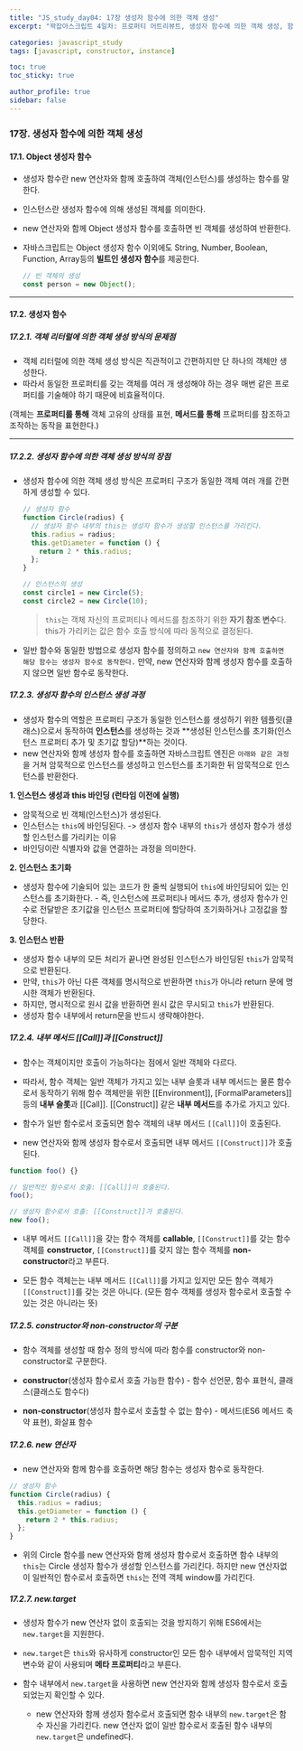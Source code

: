 ```yaml
---
title: "JS_study_day04: 17장 생성자 함수에 의한 객체 생성"
excerpt: "꽉잡아스크립트 4일차: 프로퍼티 어트리뷰트, 생성자 함수에 의한 객체 생성, 함수와 일급 객체, 프로토타입"

categories: javascript_study
tags: [javascript, constructor, instance]

toc: true
toc_sticky: true

author_profile: true
sidebar: false
---
```


### 17장. 생성자 함수에 의한 객체 생성

#### 17.1. Object 생성자 함수

- 생성자 함수란 new 연산자와 함께 호출하여 객체(인스턴스)를 생성하는 함수를 말한다.
- 인스턴스란 생성자 함수에 의해 생성된 객체를 의미한다.
- new 연산자와 함께 Object 생성자 함수를 호출하면 빈 객체를 생성하여 반환한다.
- 자바스크립트는 Object 생성자 함수 이외에도 String, Number, Boolean, Function, Array등의 **빌트인 생성자 함수**를 제공한다.

  ```javascript
  // 빈 객체의 생성
  const person = new Object();
  ```

---

#### 17.2. 생성자 함수

##### 17.2.1. 객체 리터럴에 의한 객체 생성 방식의 문제점

- 객체 리터럴에 의한 객체 생성 방식은 직관적이고 간편하지만 단 하나의 객체만 생성한다.
- 따라서 동일한 프로퍼티를 갖는 객체를 여러 개 생성해야 하는 경우 매번 같은 프로퍼티를 기술해야 하기 때문에 비효율적이다.
  <br>

(객체는 **프로퍼티를 통해** 객체 고유의 상태를 표현, **메서드를 통해** 프로퍼티를 참조하고 조작하는 동작을 표현한다.)

---

##### 17.2.2. 생성자 함수에 의한 객체 생성 방식의 장점

- 생성자 함수에 의한 객체 생성 방식은 프로퍼티 구조가 동일한 객체 여러 개를 간편하게 생성할 수 있다.

  ```javascript
  // 생성자 함수
  function Circle(radius) {
    // 생성자 함수 내부의 this는 생성자 함수가 생성할 인스턴스를 가리킨다.
    this.radius = radius;
    this.getDiameter = function () {
      return 2 * this.radius;
    };
  }

  // 인스턴스의 생성
  const circle1 = new Circle(5);
  const circle2 = new Circle(10);
  ```

  > `this`는 객체 자신의 프로퍼티나 메서드를 참조하기 위한 **자기 참조 변수**다. this가 가리키는 값은 함수 호출 방식에 따라 동적으로 결정된다.

- 일반 함수와 동일한 방법으로 생성자 함수를 정의하고 `new 연산자와 함께 호출하면 해당 함수는 생성자 함수로 동작한다.` 만약, new 연산자와 함께 생성자 함수를 호출하지 않으면 일반 함수로 동작한다.

##### 17.2.3. 생성자 함수의 인스턴스 생성 과정

- 생성자 함수의 역할은 프로퍼티 구조가 동일한 인스턴스를 생성하기 위한 템플릿(클래스)으로서 동작하여 **인스턴스**를 생성하는 것과 **생성된 인스턴스를 초기화(인스턴스 프로퍼티 추가 및 초기값 할당)**하는 것이다.
- new 연산자와 함께 생성자 함수를 호출하면 자바스크립트 엔진은 `아래와 같은 과정`을 거쳐 암묵적으로 인스턴스를 생성하고 인스턴스를 초기화한 뒤 암묵적으로 인스턴스를 반환한다.

**1. 인스턴스 생성과 this 바인딩 (런타임 이전에 실행)**

- 암묵적으로 빈 객체(인스턴스)가 생성된다.
- 인스턴스는 `this`에 바인딩된다. -> 생성자 함수 내부의 `this`가 생성자 함수가 생성할 인스턴스를 가리키는 이유
- 바인딩이란 식별자와 값을 연결하는 과정을 의미한다.
  <br>

**2. 인스턴스 초기화**

- 생성자 함수에 기술되어 있는 코드가 한 줄씩 실행되어 `this`에 바인딩되어 있는 인스턴스를 초기화한다. - 즉, 인스턴스에 프로퍼티나 메서드 추가, 생성자 함수가 인수로 전달받은 초기값을 인스턴스 프로퍼티에 할당하여 초기화하거나 고정값을 할당한다.
  <br>

**3. 인스턴스 반환**

- 생성자 함수 내부의 모든 처리가 끝나면 완성된 인스턴스가 바인딩된 `this`가 암묵적으로 반환된다.
- 만약, `this`가 아닌 다른 객체를 명시적으로 반환하면 `this`가 아니라 return 문에 명시한 객체가 반환된다.
- 하지만, 명시적으로 원시 값을 반환하면 원시 값은 무시되고 `this`가 반환된다.
- 생성자 함수 내부에서 return문을 반드시 생략해야한다.

##### 17.2.4. 내부 메서드 [[Call]]과 [[Construct]]

- 함수는 객체이지만 호출이 가능하다는 점에서 일반 객체와 다르다.

- 따라서, 함수 객체는 일반 객체가 가지고 있는 내부 슬롯과 내부 메서드는 물론 함수로서 동작하기 위해 함수 객체만을 위한 [[Environment]], [FormalParameters]]등의 **내부 슬롯**과 [[Call]]. [[Construct]] 같은 **내부 메서드**를 추가로 가지고 있다.

- 함수가 일반 함수로서 호출되면 함수 객체의 내부 메서드 `[[Call]]`이 호출된다.

- new 연산자와 함께 생성자 함수로서 호출되면 내부 메서드 `[[Construct]]`가 호출된다.

```javascript
function foo() {}

// 일반적인 함수로서 호출: [[Call]]이 호출된다.
foo();

// 생성자 함수로서 호출: [[Construct]]가 호출된다.
new foo();
```

- 내부 메서드 `[[Call]]`을 갖는 함수 객체를 **callable**, `[[Construct]]`를 갖는 함수 객체를 **constructor**, `[[Construct]]`를 갖지 않는 함수 객체를 **non-constructor**라고 부른다.

- 모든 함수 객체는는 내부 메서드 `[[Call]]`를 가지고 있지만 모든 함수 객체가 `[[Construct]]`를 갖는 것은 아니다. (모든 함수 객체를 생성자 함수로서 호출할 수 있는 것은 아니라는 뜻)

##### 17.2.5. constructor와 non-constructor의 구분

- 함수 객체를 생성할 때 함수 정의 방식에 따라 함수를 constructor와 non-constructor로 구분한다.

- **constructor**(생성자 함수로서 호출 가능한 함수) - 함수 선언문, 함수 표현식, 클래스(클래스도 함수다)

- **non-constructor**(생성자 함수로서 호출할 수 없는 함수) - 메서드(ES6 메서드 축약 표현), 화살표 함수

##### 17.2.6. new 연산자

- new 연산자와 함께 함수를 호출하면 해당 함수는 생성자 함수로 동작한다.

```javascript
// 생성자 함수
function Circle(radius) {
  this.radius = radius;
  this.getDiameter = function () {
    return 2 * this.radius;
  };
}
```

- 위의 Circle 함수를 new 연산자와 함께 생성자 함수로서 호출하면 함수 내부의 `this`는 Circle 생성자 함수가 생성할 인스턴스를 가리킨다. 하지만 new 연산자없이 일반적인 함수로서 호출하면 `this`는 전역 객체 window를 가리킨다.

##### 17.2.7. new.target

- 생성자 함수가 new 연산자 없이 호출되는 것을 방지하기 위해 ES6에서는 `new.target`을 지원한다.

- `new.target`은 `this`와 유사하게 constructor인 모든 함수 내부에서 암묵적인 지역 변수와 같이 사용되며 **메타 프로퍼티**라고 부른다.

- 함수 내부에서 `new.target`을 사용하면 new 연산자와 함께 생성자 함수로서 호출되었는지 확인할 수 있다.
  - new 연산자와 함께 생성자 함수로서 호출되면 함수 내부의 `new.target`은 함수 자신을 가리킨다. new 연산자 없이 일반 함수로서 호출된 함수 내부의 `new.target`은 undefined다.
